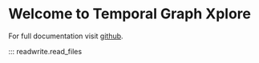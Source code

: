 # Welcome to Temporal Graph Xplore

For full documentation visit [github](https://github.com/rshirzadkhani/TGX).

::: readwrite.read_files